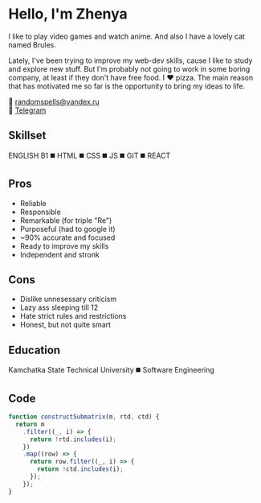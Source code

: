 # **Hello, I'm Zhenya**

I like to play video games and watch anime. And also I have a lovely cat named Brules.

Lately, I've been trying to improve my web-dev skills, cause I like to study and explore new stuff. But I'm probably not going to work in some boring company, at least if they don't have free food. I ❤️ pizza. The main reason that has motivated me so far is the opportunity to bring my ideas to life.

📧 randomspells@yandex.ru  
💬 [Telegram](t.me/randomspells)

## **Skillset**

ENGLISH B1 ◼️ HTML ◼️ CSS ◼️ JS ◼️ GIT ◼️ REACT

## **Pros**

- Reliable
- Responsible
- Remarkable (for triple "Re")
- Purposeful (had to google it)
- ~90% accurate and focused
- Ready to improve my skills
- Independent and stronk

## **Cons**

- Dislike unnesessary criticism
- Lazy ass sleeping till 12
- Hate strict rules and restrictions
- Honest, but not quite smart

## **Education**

Kamchatka State Technical University ◼️ Software Engineering

## **Code**

```javascript
function constructSubmatrix(m, rtd, ctd) {
  return m
    .filter((_, i) => {
      return !rtd.includes(i);
    })
    .map((row) => {
      return row.filter((_, i) => {
        return !ctd.includes(i);
      });
    });
}
```
